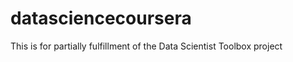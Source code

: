 datasciencecoursera
===================

This is for partially fulfillment of the Data Scientist Toolbox project
